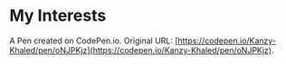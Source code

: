 # My Interests

A Pen created on CodePen.io. Original URL: [https://codepen.io/Kanzy-Khaled/pen/oNJPKjz](https://codepen.io/Kanzy-Khaled/pen/oNJPKjz).

